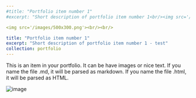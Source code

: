 ```yaml
---
#title: "Portfolio item number 1"
#excerpt: "Short description of portfolio item number 1<br/><img src='/images/500x300.png'>"

<img src='/images/500x300.png'><br/><br/>

title: "Portfolio item number 1"
excerpt: "Short description of portfolio item number 1 - test"
collection: portfolio
---
```


This is an item in your portfolio. It can be have images or nice text. If you name the file .md, it will be parsed as markdown. If you name the file .html, it will be parsed as HTML. 

![image](/images/3953273590_704e3899d5_m.jpg)